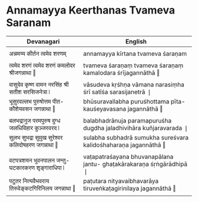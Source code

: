 # Annamayya Keerthanas Tvameva Saranam

| Devanagari | English |
| ------ | ------ |
|  |  |
| अन्नमय्य कीर्तन त्वमेव शरणम्   | annamayya kīrtana tvameva śaraṇam   |
|  |  |
| त्वमेव शरणं त्वमेव शरणं कमलोदर श्रीजगन्नाथा ‖   | tvameva śaraṇaṃ tvameva śaraṇaṃ kamalodara śrījagannāthā ‖   |
|  |  |
| वासुदेव कृष्ण वामन नरसिंह श्री सतीश सरसिजनेत्रा ❘   | vāsudeva kṛśhṇa vāmana narasiṃha śrī satīśa sarasijanetrā ❘   |
| भूसुरवल्लभ पुरुषोत्तम पीत- कौशेयवसन जगन्नाथा ‖   | bhūsuravallabha puruśhottama pīta- kauśeyavasana jagannāthā ‖   |
|  |  |
| बलभद्रानुज परमपुरुष दुग्ध जलधिविहार कुञ्जरवरद ❘   | balabhadrānuja paramapuruśha dugdha jaladhivihāra kuñjaravarada ❘   |
| सुलभ सुभद्रा सुमुख सुरेश्वर कलिदोषहरण जगन्नाथा ‖   | sulabha subhadrā sumukha sureśvara kalidośhaharaṇa jagannāthā ‖   |
|  |  |
| वटपत्रशयन भुवनपालन जन्तु- घटकारकरण शृङ्गाराधिपा ❘   | vaṭapatraśayana bhuvanapālana jantu- ghaṭakārakaraṇa śṛṅgārādhipā ❘   |
| पटुतर नित्यवैभवराय तिरुवेङ्कटगिरिनिलय जगन्नाथा ‖   | paṭutara nityavaibhavarāya tiruveṅkaṭagirinilaya jagannāthā ‖   |
|  |  |
